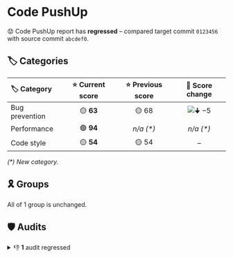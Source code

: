 # Code PushUp

😟 Code PushUp report has **regressed** – compared target commit `0123456` with source commit `abcdef0`.

## 🏷️ Categories

|🏷️ Category|⭐ Current score|⭐ Previous score|🔄 Score change|
|:--|:--:|:--:|:--:|
|Bug prevention|🟡 **63**|🟡 68|![🠋 −5](https://img.shields.io/badge/%F0%9F%A0%8B%20%E2%88%925-red)|
|Performance|🟢 **94**|_n/a (*)_|_n/a (*)_|
|Code style|🟡 **54**|🟡 54|–|

_(*) New category._

## 🎗️ Groups

All of 1 group is unchanged.

## 🛡️ Audits

<details>
<summary>👎 <strong>1</strong> audit regressed</summary>

|🔌 Plugin|🛡️ Audit|📏 Current value|📏 Previous value|🔄 Value change|
|:--|:--|:--:|:--:|:--:|
|ESLint|Disallow unused variables|🟥 **1 error**|🟩 passed|![🠉 +∞ %](https://img.shields.io/badge/%F0%9F%A0%89%20%2B%E2%88%9E%E2%80%89%25-red)|

48 other audits are unchanged.

</details>
